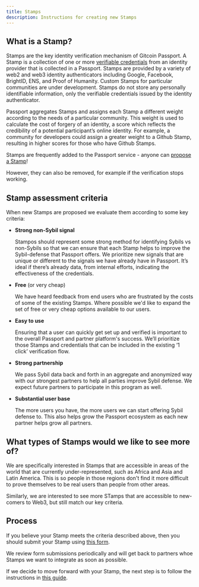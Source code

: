 ```yaml
---
title: Stamps
description: Instructions for creating new Stamps
---
```


## What is a Stamp?

Stamps are the key identity verification mechanism of Gitcoin Passport. A Stamp is a collection of one or more [verifiable credentials](#verifiable-credentials-vcs) from an identity provider that is collected in a Passport. Stamps are provided by a variety of web2 and web3 identity authenticators including Google, Facebook, BrightID, ENS, and Proof of Humanity. Custom Stamps for particular communities are under development. Stamps do not store any personally identifiable information, only the verifiable credentials issued by the identity authenticator.

Passport aggregates Stamps and assigns each Stamp a different weight according to the needs of a particular community. This weight is used to calculate the cost of forgery of an identity, a score which reflects the credibility of a potential participant’s online identity. For example, a community for developers could assign a greater weight to a Github Stamp, resulting in higher scores for those who have Github Stamps.

Stamps are frequently added to the Passport service - anyone can [propose a Stamp](../stamps/integrating-a-new-stamp)!

However, they can also be removed, for example if the verification stops working.

## Stamp assessment criteria

When new Stamps are proposed we evaluate them according to some key criteria:

- **Strong non-Sybil signal**

  Stampos should represent some strong method for identifying Sybils vs non-Sybils so that we can ensure that each Stamp helps to improve the Sybil-defense that Passport offers. We prioritize new signals that are unique or different to the signals we have already have in Passport. It’s ideal if there’s already data, from internal efforts, indicating the effectiveness of the credentials.

- **Free** (or very cheap)

  We have heard feedback from end users who are frustrated by the costs of some of the existing Stamps. Where possible we'd like to expand the set of free or very cheap options available to our users.

- **Easy to use**
  
  Ensuring that a user can quickly get set up and verified is important to the overall Passport and partner platform's success. We’ll prioritize those Stamps and credentials that can be included in the existing ‘1 click’ verification flow.

- **Strong partnership**

  We pass Sybil data back and forth in an aggregate and anonymized way with our strongest partners to help all parties improve Sybil defense. We expect future partners to participate in this program as well.

- **Substantial user base**

  The more users you have, the more users we can start offering Sybil defense to. This also helps grow the Passport ecosystem as each new partner helps grow all partners.


## What types of Stamps would we like to see more of?

We are specifically interested in Stamps that are accessible in areas of the world that are currently under-represented, such as Africa and Asia and Latin America. This is so people in those regions don't find it more difficult to prove themselves to be real users than people from other areas.

Similarly, we are interested to see more STamps that are accessible to new-comers to Web3, but still match our key criteria. 

## Process

If you believe your Stamp meets the criteria described above, then you should submit your Stamp using [this form](https://docs.google.com/forms/d/e/1FAIpQLSdpxAUllQKuPd7ogO7hJMuSUoZzThF0ZRpKVw7MVJg6CD0sPg/viewform?usp=sf_link).

We review form submissions periodically and will get back to partners whoe Stamps we want to integrate as soon as possible.

If we decide to move forward with your Stamp, the next step is to follow the instructions in [this guide](https://docs.passport.xyz/stamps/integrating-a-new-stamp).
